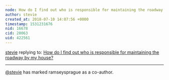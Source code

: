 ```yaml
---
node: How do I find out who is responsible for maintaining the roadway by my house? 
author: stevie
created_at: 2018-07-10 14:07:56 +0000
timestamp: 1531231676
nid: 16678
cid: 20063
uid: 422561
---
```




[stevie](../profile/stevie) replying to: [How do I find out who is responsible for maintaining the roadway by my house? ](../notes/stevie/07-10-2018/how-do-i-find-out-who-is-responsible-for-maintaining-the-roadway-by-my-house)

----
 [@stevie](/profile/stevie) has marked ramseysprague as a co-author. 